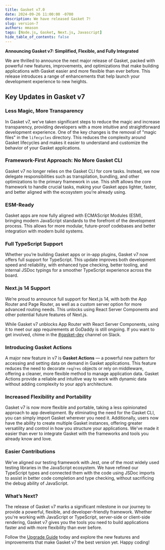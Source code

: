 ```yaml
---
title: Gasket v7.0
date: 2024-09-26 11:00:00 -0700
description: We have released Gasket 7!
slug: version-7
authors: mmason
tags: [Node.js, Gasket, Next.js, Javascript]
hide_table_of_contents: false
---
```



**Announcing Gasket v7: Simplified, Flexible, and Fully Integrated**

We are thrilled to announce the next major release of Gasket, packed with
powerful new features, improvements, and optimizations that make building
applications with Gasket easier and more flexible than ever before. This release introduces a range of enhancements that help launch your development
experience to new heights.

## Key Updates in Gasket v7

### **Less Magic, More Transparency**
In Gasket v7, we’ve taken significant steps to reduce the magic and increase
transparency, providing developers with a more intuitive and straightforward
development experience. One of the key changes is the removal of "magic files"
in the `lifecycles` directory. This reduces the complexity around Gasket
lifecycles and makes it easier to understand and customize the behavior of your
Gasket applications.

### **Framework-First Approach: No More Gasket CLI**

Gasket v7 no longer relies on the Gasket CLI for core tasks. Instead, we now
delegate responsibilities such as transpilation, bundling, and other
optimizations to the primary framework in use. This shift allows the core
framework to handle crucial tasks, making your Gasket apps lighter, faster,
and better aligned with the ecosystem you’re already using.

### **ESM-Ready**

Gasket apps are now fully aligned with ECMAScript Modules (ESM), bringing modern
JavaScript standards to the forefront of the development process. This allows
for more modular, future-proof codebases and better integration with modern
build systems.

### **Full TypeScript Support**

Whether you’re building Gasket apps or in-app plugins, Gasket v7 now offers
full support for TypeScript. This update improves both development speed and
reliability, with enhanced type checking, better tooling, and internal JSDoc
typings for a smoother TypeScript experience across the board.

### **Next.js 14 Support**

We’re proud to announce full support for Next.js 14, with both the App Router
and Page Router, as well as a custom server option for more advanced routing
needs. This unlocks using React Server Components and other potential future
features of Next.js.

While Gasket v7 unblocks App Router with React Server Components, using it to
meet our app requirements at GoDaddy is still ongoing.
If you want to get involved, chime in the [#gasket-dev] channel on Slack.

### **Introducing Gasket Actions**

A major new feature in v7 is **Gasket Actions** — a powerful new pattern for
accessing and setting data on demand in Gasket applications. This feature
reduces the need to decorate `req`/`res` objects or rely on middleware,
offering a cleaner, more flexible method to manage application data.
Gasket Actions provide a reliable and intuitive way to work with dynamic data
without adding complexity to your app’s architecture.

### **Increased Flexibility and Portability**

Gasket v7 is now more flexible and portable, taking a less opinionated approach
to app development. By eliminating the need for the Gasket CLI, you can simply
import Gasket wherever you need it. Additionally, users now have the ability to
create multiple Gasket instances, offering greater versatility and control in
how you structure your applications. We've made it easier than ever to integrate
Gasket with the frameworks and tools you already know and love.

### **Easier Contributions**

We’ve aligned our testing framework with Jest, one of the most widely used
testing libraries in the JavaScript ecosystem.
We have refined our TypeScript types and connected them with the code using
JSDoc imports to assist in better code completion and type checking,
without sacrificing the debug ability of JavaScript.

### What’s Next?

The release of Gasket v7 marks a significant milestone in our journey to provide
a powerful, flexible, and developer-friendly framework. Whether you're working
with JavaScript or TypeScript, server-side or client-side rendering, Gasket v7
gives you the tools you need to build applications faster and with more
flexibility than ever before.

Follow the [Upgrade Guide] today and explore the new features and improvements
that make Gasket v7 the best version yet. Happy coding!

[#gasket-dev]: https://godaddy.enterprise.slack.com/archives/C9PEPF709
[releases]: releases.md
[Upgrade Guide]: upgrade-to-7.md

